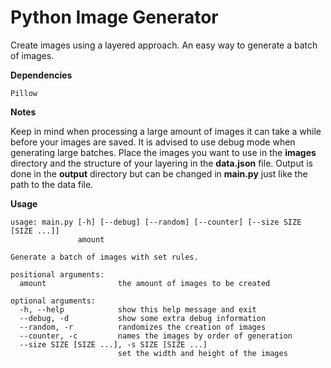 # Python Image Generator
Create images using a layered approach. An easy way to generate a batch of images.

**Dependencies**
```
Pillow
```

**Notes**

Keep in mind when processing a large amount of images it can take a while before your images are saved. It is advised to use debug mode when generating large batches. Place the images you want to use in the __images__ directory and the structure of your layering in the __data.json__ file. Output is done in the __output__ directory but can be changed in __main.py__ just like the path to the data file.

**Usage**
```
usage: main.py [-h] [--debug] [--random] [--counter] [--size SIZE [SIZE ...]]
               amount

Generate a batch of images with set rules.

positional arguments:
  amount                the amount of images to be created

optional arguments:
  -h, --help            show this help message and exit
  --debug, -d           show some extra debug information
  --random, -r          randomizes the creation of images
  --counter, -c         names the images by order of generation
  --size SIZE [SIZE ...], -s SIZE [SIZE ...]
                        set the width and height of the images
```
